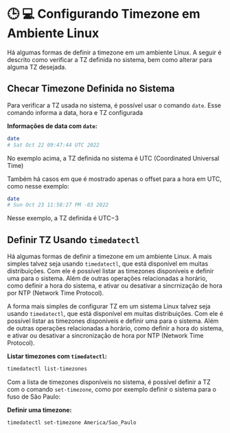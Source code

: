 # 🕒 💻 Configurando Timezone em Ambiente Linux

Há algumas formas de definir a timezone em um ambiente Linux. A seguir é descrito como verificar a TZ definida no sistema, bem como alterar para alguma TZ desejada.

## Checar Timezone Definida no Sistema

Para verificar a TZ usada no sistema, é possível usar o comando `date`. Esse comando informa a data, hora e TZ configurada

**Informações de data com `date`:**
```bash
date
# Sat Oct 22 09:47:44 UTC 2022
```

No exemplo acima, a TZ definida no sistema é UTC (Coordinated Universal Time)

Também há casos em que é mostrado apenas o offset para a hora em UTC, como nesse exemplo:

```bash
date
# Sun Oct 23 11:58:27 PM -03 2022
```

Nesse exemplo, a TZ definida é UTC−3

## Definir TZ Usando `timedatectl`
Há algumas formas de definir a timezone em um ambiente Linux. A mais simples talvez seja usando `timedatectl`, que está disponível em muitas distribuições. Com ele é possível listar as timezones disponíveis e definir uma para o sistema. Além de outras operações relacionadas a horário, como definir a hora do sistema, e ativar ou desativar a sincrnização de hora por NTP (Network Time Protocol).

A forma mais simples de configurar TZ em um sistema Linux talvez seja usando `timedatectl`, que está disponível em muitas distribuições. Com ele é possível listar as timezones disponíveis e definir uma para o sistema. Além de outras operações relacionadas a horário, como definir a hora do sistema, e ativar ou desativar a sincronização de hora por NTP (Network Time Protocol).

**Listar timezones com `timedatectl`:**
```bash
timedatectl list-timezones
```

Com a lista de timezones disponíveis no sistema, é possível definir a TZ com o comando `set-timezone`, como por exemplo definir o sistema para o fuso de São Paulo:

**Definir uma timezone:**
```bash
timedatectl set-timezone America/Sao_Paulo
```